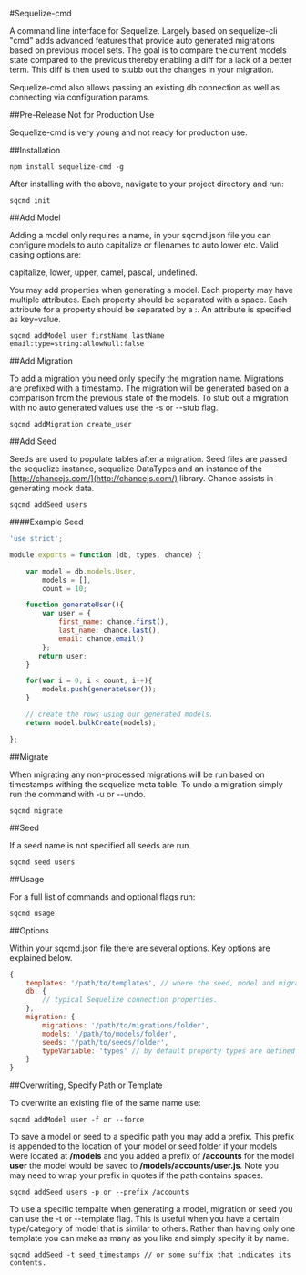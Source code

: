 #Sequelize-cmd

A command line interface for Sequelize. Largely based on sequelize-cli "cmd" adds advanced features that provide
auto generated migrations based on previous model sets. The goal is to compare the current models state compared to
the previous thereby enabling a diff for a lack of a better term. This diff is then used to stubb out the changes
in your migration.

Sequelize-cmd also allows passing an existing db connection as well as connecting via configuration params.

##Pre-Release Not for Production Use

Sequelize-cmd is very young and not ready for production use. 

##Installation

```
npm install sequelize-cmd -g
```

After installing with the above, navigate to your project directory and run:

```
sqcmd init
```

##Add Model

Adding a model only requires a name, in your sqcmd.json file you can configure
models to auto capitalize or filenames to auto lower etc. Valid casing options are:

capitalize, lower, upper, camel, pascal, undefined.

You may add properties when generating a model. Each property may have multiple attributes.
Each property should be separated with a space. Each attribute for a property should be 
separated by a :. An attribute is specified as key=value.

```
sqcmd addModel user firstName lastName email:type=string:allowNull:false
```

##Add Migration

To add a migration you need only specify the migration name. Migrations are prefixed with a timestamp.
The migration will be generated based on a comparison from the previous state of the models. To stub out
a migration with no auto generated values use the -s or --stub flag.

```
sqcmd addMigration create_user
```

##Add Seed

Seeds are used to populate tables after a migration. Seed files are passed the sequelize instance, sequelize DataTypes
and an instance of the [http://chancejs.com/](http://chancejs.com/) library. Chance assists in generating mock data.

```
sqcmd addSeed users
```

####Example Seed

```js
'use strict';

module.exports = function (db, types, chance) {

    var model = db.models.User,
        models = [],
        count = 10;

    function generateUser(){
        var user = {
            first_name: chance.first(),
            last_name: chance.last(),
            email: chance.email()
        };
       return user;
    }

    for(var i = 0; i < count; i++){
        models.push(generateUser());
    }

    // create the rows using our generated models.
    return model.bulkCreate(models);

};
```

##Migrate

When migrating any non-processed migrations will be run based on timestamps withing the sequelize meta table. To
undo a migration simply run the command with -u or --undo.

```
sqcmd migrate
```

##Seed

If a seed name is not specified all seeds are run.

```
sqcmd seed users
```

##Usage

For a full list of commands and optional flags run:

```
sqcmd usage
```

##Options

Within your sqcmd.json file there are several options. Key options are explained below.

```js
{
    templates: '/path/to/templates', // where the seed, model and migration custom templates are stored [optional]
    db: {
        // typical Sequelize connection properties.
    }, 
    migration: {
        migrations: '/path/to/migrations/folder',
        models: '/path/to/models/folder',
        seeds: '/path/to/seeds/folder',
        typeVariable: 'types' // by default property types are defined 'types.STRING' you may wish to use 'DataTypes.STRING'
    }
}
```

##Overwriting, Specify Path or Template

To overwrite an existing file of the same name use:

```
sqcmd addModel user -f or --force
```

To save a model or seed to a specific path you may add a prefix. This prefix is appended to the location of your model
or seed folder if your models were located at **/models** and you added a prefix of **/accounts** for the model **user**
the model would be saved to **/models/accounts/user.js**. Note you may need to wrap your prefix in quotes if the path
contains spaces.

```
sqcmd addSeed users -p or --prefix /accounts 
```

To use a specific tempalte when generating a model, migration or seed you can use the -t or --template flag. This is 
useful when you have a certain type/category of model that is similar to others. Rather than having only one template
you can make as many as you like and simply specify it by name.

```
sqcmd addSeed -t seed_timestamps // or some suffix that indicates its contents.
```



